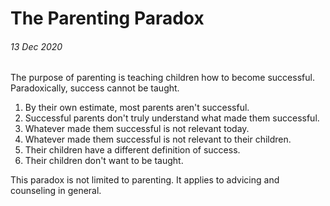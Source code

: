 <!-- header.html, {title: 'The Parenting Paradox'} -->

# The Parenting Paradox 

###### 13 Dec 2020

The purpose of parenting is teaching children how to become successful. Paradoxically, success cannot be taught.

1. By their own estimate, most parents aren't successful.
2. Successful parents don't truly understand what made them successful.
3. Whatever made them successful is not relevant today.
4. Whatever made them successful is not relevant to their children.
5. Their children have a different definition of success.
6. Their children don't want to be taught.

This paradox is not limited to parenting. It applies to advicing and counseling in general.

<!-- footer.html -->